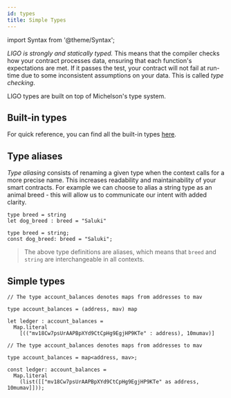 ```yaml
---
id: types
title: Simple Types
---
```


import Syntax from '@theme/Syntax';

*LIGO is strongly and statically typed.* This means that the compiler
checks how your contract processes data, ensuring that each function's
expectations are met. If it passes the test, your contract will not fail at
run-time due to some inconsistent assumptions on your data. This is
called *type checking*.

LIGO types are built on top of Michelson's type system.

## Built-in types

For quick reference, you can find all the built-in types [here](https://gitlab.com/ligolang/ligo/-/blob/dev/src/main/build/ligo_lib/std_lib.mligo#L1-33).

## Type aliases

*Type aliasing* consists of renaming a given type when the context
calls for a more precise name. This increases readability and
maintainability of your smart contracts. For example we can choose to
alias a string type as an animal breed - this will allow us to
communicate our intent with added clarity.

<Syntax syntax="cameligo">

```cameligo group=a
type breed = string
let dog_breed : breed = "Saluki"
```

</Syntax>

<Syntax syntax="jsligo">

```jsligo group=a
type breed = string;
const dog_breed: breed = "Saluki";
```

</Syntax>


> The above type definitions are aliases, which means that `breed` and
> `string` are interchangeable in all contexts.

## Simple types

<Syntax syntax="cameligo">

```cameligo group=b
// The type account_balances denotes maps from addresses to mav

type account_balances = (address, mav) map

let ledger : account_balances =
  Map.literal
    [(("mv18Cw7psUrAAPBpXYd9CtCpHg9EgjHP9KTe" : address), 10mumav)]
```

</Syntax>

<Syntax syntax="jsligo">

```jsligo group=b
// The type account_balances denotes maps from addresses to mav

type account_balances = map<address, mav>;

const ledger: account_balances =
  Map.literal
    (list([["mv18Cw7psUrAAPBpXYd9CtCpHg9EgjHP9KTe" as address, 10mumav]]));
```

</Syntax>

<!-- updated use of entry -->